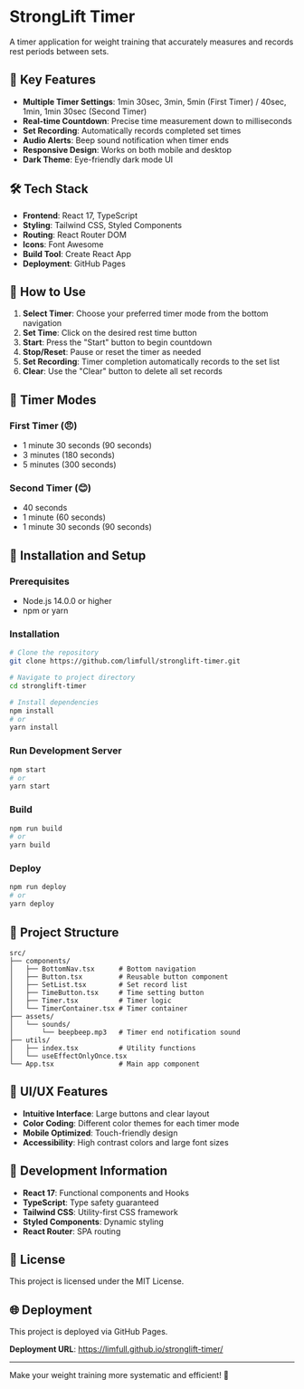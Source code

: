 # StrongLift Timer

A timer application for weight training that accurately measures and records rest periods between sets.

## 🚀 Key Features

- **Multiple Timer Settings**: 1min 30sec, 3min, 5min (First Timer) / 40sec, 1min, 1min 30sec (Second Timer)
- **Real-time Countdown**: Precise time measurement down to milliseconds
- **Set Recording**: Automatically records completed set times
- **Audio Alerts**: Beep sound notification when timer ends
- **Responsive Design**: Works on both mobile and desktop
- **Dark Theme**: Eye-friendly dark mode UI

## 🛠️ Tech Stack

- **Frontend**: React 17, TypeScript
- **Styling**: Tailwind CSS, Styled Components
- **Routing**: React Router DOM
- **Icons**: Font Awesome
- **Build Tool**: Create React App
- **Deployment**: GitHub Pages

## 📱 How to Use

1. **Select Timer**: Choose your preferred timer mode from the bottom navigation
2. **Set Time**: Click on the desired rest time button
3. **Start**: Press the "Start" button to begin countdown
4. **Stop/Reset**: Pause or reset the timer as needed
5. **Set Recording**: Timer completion automatically records to the set list
6. **Clear**: Use the "Clear" button to delete all set records

## 🎯 Timer Modes

### First Timer (😠)
- 1 minute 30 seconds (90 seconds)
- 3 minutes (180 seconds)
- 5 minutes (300 seconds)

### Second Timer (😊)
- 40 seconds
- 1 minute (60 seconds)
- 1 minute 30 seconds (90 seconds)

## 🚀 Installation and Setup

### Prerequisites
- Node.js 14.0.0 or higher
- npm or yarn

### Installation
```bash
# Clone the repository
git clone https://github.com/limfull/stronglift-timer.git

# Navigate to project directory
cd stronglift-timer

# Install dependencies
npm install
# or
yarn install
```

### Run Development Server
```bash
npm start
# or
yarn start
```

### Build
```bash
npm run build
# or
yarn build
```

### Deploy
```bash
npm run deploy
# or
yarn deploy
```

## 📁 Project Structure

```
src/
├── components/
│   ├── BottomNav.tsx      # Bottom navigation
│   ├── Button.tsx         # Reusable button component
│   ├── SetList.tsx        # Set record list
│   ├── TimeButton.tsx     # Time setting button
│   ├── Timer.tsx          # Timer logic
│   └── TimerContainer.tsx # Timer container
├── assets/
│   └── sounds/
│       └── beepbeep.mp3   # Timer end notification sound
├── utils/
│   ├── index.tsx          # Utility functions
│   └── useEffectOnlyOnce.tsx
└── App.tsx                # Main app component
```

## 🎨 UI/UX Features

- **Intuitive Interface**: Large buttons and clear layout
- **Color Coding**: Different color themes for each timer mode
- **Mobile Optimized**: Touch-friendly design
- **Accessibility**: High contrast colors and large font sizes

## 🔧 Development Information

- **React 17**: Functional components and Hooks
- **TypeScript**: Type safety guaranteed
- **Tailwind CSS**: Utility-first CSS framework
- **Styled Components**: Dynamic styling
- **React Router**: SPA routing

## 📄 License

This project is licensed under the MIT License.

## 🌐 Deployment

This project is deployed via GitHub Pages.

**Deployment URL**: https://limfull.github.io/stronglift-timer/

---

Make your weight training more systematic and efficient! 💪
